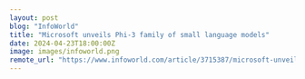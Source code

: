 ```yaml
---
layout: post
blog: "InfoWorld"
title: "Microsoft unveils Phi-3 family of small language models"
date: 2024-04-23T18:00:00Z
image: images/infoworld.png
remote_url: "https://www.infoworld.com/article/3715387/microsoft-unveils-phi-3-family-of-small-language-models.html#tk.rss_applicationdevelopment"
---
```

